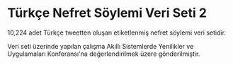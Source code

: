 # Türkçe Nefret Söylemi Veri Seti 2
10,224 adet Türkçe tweetten oluşan etiketlenmiş nefret söylemi veri setidir.

Veri seti üzerinde yapılan çalışma Akıllı Sistemlerde Yenilikler ve Uygulamaları Konferansı'na  değerlendirilmek üzere gönderilmiştir.
